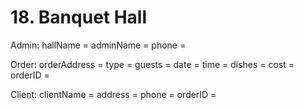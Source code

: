 # 18. Banquet Hall

Admin:
hallName =
adminName =
phone =

Order:
orderAddress =
type =
guests =
date =
time =
dishes =
cost =
orderID =


Client:
clientName =
address =
phone =
orderID =